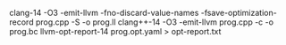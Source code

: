 clang-14 -O3 -emit-llvm -fno-discard-value-names -fsave-optimization-record prog.cpp -S -o prog.ll
clang++-14 -O3 -emit-llvm prog.cpp -c -o prog.bc
llvm-opt-report-14 prog.opt.yaml  > opt-report.txt
